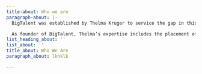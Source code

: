 ```yaml
---
title-about: Who we are
paragraph-about: |-
  BigTalent was established by Thelma Kruger to service the gap in this niche field. A highly-skilled specialist, she mastered the art of recruitment while working at a large, JSE-listed corporate recruitment organisation for 13 years, where she achieved many highly regarded industry top awards, including Top consultant, Top team lead and Best performing branch.

  As founder of BigTalent, Thelma’s expertise includes the placement of technical Quantitative, Actuarial and Finance professionals throughout South Africa. She has recruited for large banks and listed corporates, as well as SMEs and start-ups. Specific companies include ABSA, FNB, The Reserve Bank, as well as non-financial services at such companies as Barloworld, Bidvest and Imperial, to name a few. Thelma works with her team of researchers to identify and track top talent in the market.
list_heading_about: ''
list_about: ''
title_about: Who We Are
paragraph_about: lknklk

---
```

